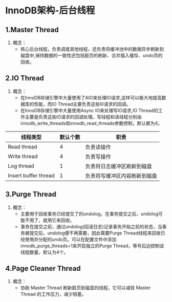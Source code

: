 # InnoDB架构-后台线程

## 1.Master Thread

1. 概念：
   - 核心后台线程，负责调度其他线程，还负责将缓冲池中的数据异步刷新到磁盘中,保持数据的一致性还包括脏页的刷新、合并插入缓存、undo页的回收。

## 2.IO Thread

1. 概念：
   - 在InnoDB存储引擎中大量使用了AIO来处理IO请求,这样可以极大地提高数据库的性能，而IO Thread主要负责这些I0请求的回调。
   - 在InnoDB存储引擎中大量使用Async IO来处理写IO请求,IO Thread的工作主要是负责这些IO请求的回调处理。写线程和读线程分别由innodb_write_threads和innodb_read_threads参数控制，默认都为4。

| 线程类型             | 默认个数 | 职责                         |
| -------------------- | -------- | ---------------------------- |
| Read thread          | 4        | 负责读操作                   |
| Write thread         | 4        | 负责写操作                   |
| Log thread           | 1        | 负责将日志缓冲区刷新到磁盘   |
| Insert buffer thread | 1        | 负责将写缓冲区内容刷新到磁盘 |

## 3.Purge Thread

1. 概念：
   - 主要用于回收事务已经提交了的undolog，在事务提交之后，undolog可能不用了，就用它来回收。
   - 事务在提交之前，通过undolog(回滚日志)记录事务开始之前的状态，当事务被提交后，undolog便不再需要，因此需要Purge Thread线程来回收已经使用并分配的undo页。可以在配置文件中添加innodb_purge_threads=1来开启独立的Purge Thread，等号后边控制该线程数量，默认为4个。

## 4.Page Cleaner Thread

1. 概念：
   - 协助 Master Thread 刷新脏页到磁盘的线程，它可以减轻 Master Thread 的工作压力，减少阻塞。

